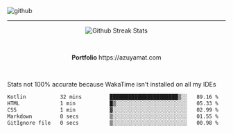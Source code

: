 ![github](https://media.discordapp.net/attachments/881363147364118528/1142610121697021952/background.png?width=1000&height=300)<br>
___
<p align="center">
  <img alt="Github Streak Stats" src="https://streak-stats.demolab.com?user=Azuyamat&theme=transparent&hide_border=true"/>
</p><br>
<p align="center">
      <strong>Portfolio</strong> https://azuyamat.com
</p><br>

Stats not 100% accurate because WakaTime isn't installed on all my IDEs
<!--START_SECTION:waka-->

```txt
Kotlin           32 mins         ██████████████████████▒░░   89.16 %
HTML             1 min           █▒░░░░░░░░░░░░░░░░░░░░░░░   05.33 %
CSS              1 min           ▓░░░░░░░░░░░░░░░░░░░░░░░░   02.99 %
Markdown         0 secs          ▒░░░░░░░░░░░░░░░░░░░░░░░░   01.55 %
GitIgnore file   0 secs          ▒░░░░░░░░░░░░░░░░░░░░░░░░   00.98 %
```

<!--END_SECTION:waka-->
